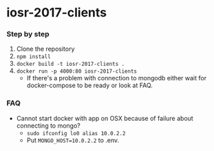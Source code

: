 # iosr-2017-clients

### Step by step
1. Clone the repository
2. `npm install`
3. `docker build -t iosr-2017-clients .`
4. `docker run -p 4000:80 iosr-2017-clients`
    - If there's a problem with connection to mongodb either wait for docker-compose to be ready or look at FAQ.

### FAQ
- Cannot start docker with app on OSX because of failure about connecting to mongo?
    - `sudo ifconfig lo0 alias 10.0.2.2`
    - Put `MONGO_HOST=10.0.2.2` to .env.